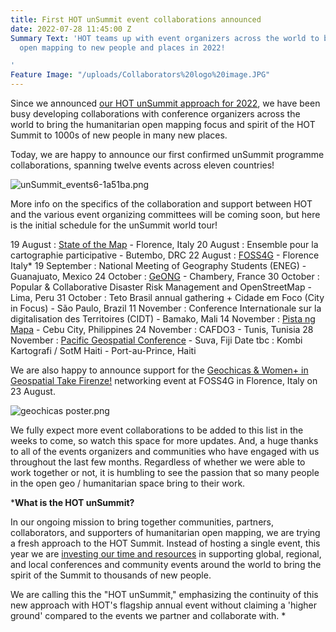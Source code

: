 ```yaml
---
title: First HOT unSummit event collaborations announced
date: 2022-07-28 11:45:00 Z
Summary Text: 'HOT teams up with event organizers across the world to bring humanitarian
  open mapping to new people and places in 2022!

'
Feature Image: "/uploads/Collaborators%20logo%20image.JPG"
---
```


Since we announced [our HOT unSummit approach for 2022](https://www.hotosm.org/updates/update-on-the-2022-and-2023-summits/), we have been busy developing collaborations with conference organizers across the world to bring the humanitarian open mapping focus and spirit of the HOT Summit to 1000s of new people in many new places. 

Today, we are happy to announce our first confirmed unSummit programme collaborations, spanning twelve events across eleven countries! 

![unSummit_events6-1a51ba.png](/uploads/unSummit_events6-1a51ba.png)

More info on the specifics of the collaboration and support between HOT and the various event organizing committees will be coming soon, but here is the initial schedule for the unSummit world tour!

19 August : [State of the Map](https://2022.stateofthemap.org/) - Florence, Italy
20 August : Ensemble pour la cartographie participative - Butembo, DRC
22 August : [FOSS4G](https://2022.foss4g.org/index.php) - Florence Italy*
19 September : National Meeting of Geography Students (ENEG) - Guanajuato, Mexico
24 October : [GeONG](https://cartong.org/geong/2022) - Chambery, France
30 October : Popular & Collaborative Disaster Risk Management and OpenStreetMap - Lima, Peru
31 October : Teto Brasil annual gathering + Cidade em Foco (City in Focus) - São Paulo, Brazil
11 November : Conference Internationale sur la digitalisation des Territoires (CIDT) - Bamako, Mali
14 November : [Pista ng Mapa](https://pistangmapa.github.io/2022/) - Cebu City, Philippines
24 November : CAFDO3 - Tunis, Tunisia
28 November : [Pacific Geospatial Conference](https://osgeo-oceania.org/pacific-geospatial-conference/) - Suva, Fiji
Date tbc : Kombi Kartografi / SotM Haiti - Port-au-Prince, Haiti

We are also happy to announce support for the [Geochicas & Women+ in Geospatial Take Firenze!](https://2022.foss4g.org/schedule_geowomen.php) networking event at FOSS4G in Florence, Italy on 23 August.

![geochicas poster.png](/uploads/geochicas%20poster.png)

We fully expect more event collaborations to be added to this list in the weeks to come, so watch this space for more updates. And, a huge thanks to all of the events organizers and communities who have engaged with us throughout the last few months. Regardless of whether we were able to work together or not, it is humbling to see the passion that so many people in the open geo / humanitarian space bring to their work.

***What is the HOT unSummit?**

In our ongoing mission to bring together communities, partners, collaborators, and supporters of humanitarian open mapping, we are trying a fresh approach to the HOT Summit. Instead of hosting a single event, this year we are [investing our time and resources](https://www.hotosm.org/updates/update-on-the-2022-and-2023-summits/) in supporting global, regional, and local conferences and community events around the world to bring the spirit of the Summit to thousands of new people. 

We are calling this the "HOT unSummit," emphasizing the continuity of this new approach with HOT's flagship annual event without claiming a 'higher ground' compared to the events we partner and collaborate with. *